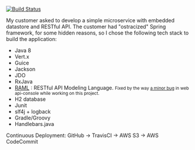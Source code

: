[![Build Status](https://travis-ci.org/denis-kalinin/vertx-h2-jdo.svg?branch=master)](https://travis-ci.org/denis-kalinin/vertx-h2-jdo)

My customer asked to develop a simple microservice with embedded datastore and RESTful API. The customer had "ostracized" Spring framework, for some hidden reasons, so I chose the following tech stack to build the application:
- Java 8
- Vert.x
- Guice
- Jackson
- JDO
- RxJava
- [RAML](http://raml.org) : RESTful API Modeling Language. <small>Fixed by the way [a minor bug](https://github.com/mulesoft/api-console/pull/296) in web api-console while working on this project.</small>
- H2 database
- Junit
- slf4j + logback
- Gradle/Groovy
- Handlebars.java

Continuous Deployment:
	GitHub &#x2192; TravisCI &#x2192; AWS S3 &#x2192; AWS CodeCommit